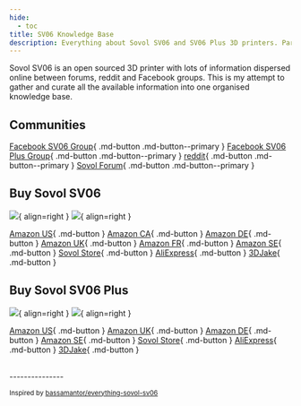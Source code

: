 ```yaml
---
hide:
  - toc
title: SV06 Knowledge Base
description: Everything about Sovol SV06 and SV06 Plus 3D printers. Parts list, guides, troubleshooting, upgrades and mods.
---
```


Sovol SV06 is an open sourced 3D printer with lots of information dispersed online between forums, reddit and Facebook groups. This is my attempt to gather and curate all the available information into one organised knowledge base.

## Communities

[Facebook SV06 Group](https://www.facebook.com/groups/sovolsv06usergroup){ .md-button .md-button--primary }
[Facebook SV06 Plus Group](https://www.facebook.com/groups/1521546265041017/){ .md-button .md-button--primary }
[reddit](https://www.reddit.com/r/Sovol){ .md-button .md-button--primary }
[Sovol Forum](https://forum.sovol3d.com/c/sovol-sv06-fully-open-source-3d-printer/35){ .md-button .md-button--primary }


## Buy Sovol SV06

![](/images/sv06.webp#only-light){ align=right }
![](/images/sv06-dark.webp#only-dark){ align=right }


[Amazon US](https://www.amazon.com/Sovol-Planetary-Extruder-25-Point-8-66x8-66x9-84/dp/B0BJV3WB2J?&linkCode=ll1&tag=blakadders-20&linkId=a84b44d69702c51c8d697bcf79a577f7&language=en_US&ref_=as_li_ss_tl){ .md-button } 
[Amazon CA](https://www.amazon.ca/Sovol-Planetary-Extruder-25-Point-8-66x8-66x9-84/dp/B0BTCMXGBT?&linkCode=ll1&tag=tasmotatemp03-20&linkId=f8aa49254820cf1c9b706acca2b8629e&language=en_CA&ref_=as_li_ss_tl){ .md-button }
[Amazon DE](https://www.amazon.de/-/en/Sovol-SV06/dp/B0BK89Z388?crid=21UU1VLXQGK1J&keywords=sovol&qid=1681063442&sprefix=sovol%2Caps%2C152&sr=8-2&linkCode=ll1&tag=blakadders-20&linkId=f8c2afe1da53a51bc803f982306071ef&language=en_GB&ref_=as_li_ss_tl){ .md-button }
[Amazon UK](https://www.amazon.co.uk/Sovol-Planetary-Extruder-Automatic-220x220x250/dp/B0BK89Z388?&linkCode=ll1&tag=blakadders-20&linkId=c97c4265f54b76f5d74e4c04059bd197&ref_=as_li_ss_tl){ .md-button }
[Amazon FR](https://www.amazon.fr/-/en/Sovol-SV06/dp/B0BK89Z388?&linkCode=ll1&tag=blakaddertemp-21&linkId=eef3bf923c5ab2eacca4edf46172a5de&language=fr_FR&ref_=as_li_ss_tl){ .md-button }
[Amazon SE](https://www.amazon.se/dp/B0BK89Z388?&linkCode=ll1&tag=blakadder06-21&linkId=601b39f4bf7165227c68e3b6c8c89171&language=sv_SE&ref_=as_li_ss_tl){ .md-button }
[Sovol Store](https://sovol3d.com/products/sovol-sv06-direct-drive-3d-printer?sca_ref=3309524.Vd4MGn0pGL&sca_source=base){ .md-button } 
[AliExpress](https://www.aliexpress.com/item/1005005061314862.html?aff_fcid=b01193a302754ad5a04b3ffcac968624-1681053035903-00240-_DDg1H8N&tt=CPS_NORMAL&aff_fsk=_DDg1H8N&aff_platform=shareComponent-detail&sk=_DDg1H8N&aff_trace_key=b01193a302754ad5a04b3ffcac968624-1681053035903-00240-_DDg1H8N&terminal_id=3f8c776975fd455ba956809c02d71a91&afSmartRedirect=y){ .md-button }
[3DJake](https://www.awin1.com/cread.php?awinmid=21761&awinaffid=930253&platform=dl&ued=https%3A%2F%2Fwww.3djake.de%2Fsovol%2Fsv06){ .md-button }

## Buy Sovol SV06 Plus

![](/images/sv06plus.webp#only-light){ align=right }
![](/images/sv06plus-dark.webp#only-dark){ align=right }

[Amazon US](https://www.amazon.com/Sovol-Planetary-Leveling-Printing-11-8x11-8x13-4/dp/B0BXKK765N?&linkCode=ll1&tag=blakadders-20&linkId=32e05965ba4b98a02d912ff75293901c&language=en_US&ref_=as_li_ss_tl){ .md-button }
[Amazon UK](https://www.amazon.co.uk/Sovol-SV06-Plus-3D-Printer/dp/B0BXKK765N?&linkCode=ll1&tag=blakadders-20&linkId=4c5757b907e31be458c46249a5dae637&ref_=as_li_ss_tl){ .md-button }
[Amazon DE](https://www.amazon.de/dp/B0BXL1R1PM?&linkCode=ll1&tag=blakadders-20&linkId=75f1e6f74c2343286e3cb51f7b37ff08&language=en_GB&ref_=as_li_ss_tl){ .md-button }
[Amazon SE](https://www.amazon.se/dp/B0BXL1R1PM?&linkCode=ll1&tag=blakadder06-21&linkId=617018e9a8e07ad3813cd85b72792e89&language=sv_SE&ref_=as_li_ss_tl){ .md-button }
[Sovol Store](https://sovol3d.com/products/sovol-sv06-plus?sca_ref=3309524.Vd4MGn0pGL){ .md-button }
[AliExpress](https://www.aliexpress.com/item/1005005237483248.html?aff_fcid=7348af99cf1d411ab4ffb7cadd6a195f-1681053334741-05363-_DDaMMPP&tt=CPS_NORMAL&aff_fsk=_DDaMMPP&aff_platform=shareComponent-detail&sk=_DDaMMPP&aff_trace_key=7348af99cf1d411ab4ffb7cadd6a195f-1681053334741-05363-_DDaMMPP&terminal_id=3f8c776975fd455ba956809c02d71a91&afSmartRedirect=y){ .md-button }
[3DJake](https://www.awin1.com/cread.php?awinmid=21761&awinaffid=930253&platform=dl&ued=https%3A%2F%2Fwww.3djake.de%2Fsovol%2Fsv06-plus){ .md-button }

<BR>
---------------	

<small>Inspired by [bassamantor/everything-sovol-sv06](https://github.com/bassamanator/everything-sovol-sv06)</small>
